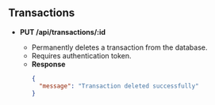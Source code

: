 ## Transactions

- **PUT /api/transactions/:id**

  - Permanently deletes a transaction from the database.
  - Requires authentication token.
  - **Response**
    ```json
    {
      "message": "Transaction deleted successfully"
    }
    ```
